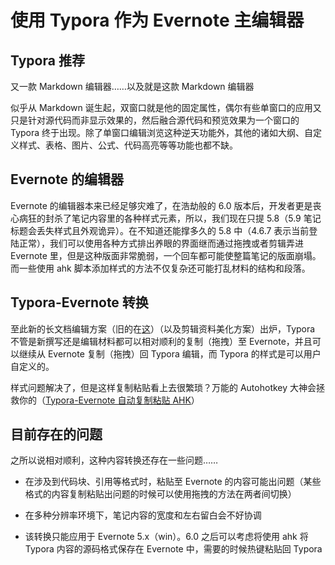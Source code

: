 # 使用 Typora 作为 Evernote 主编辑器

## Typora 推荐

又一款 Markdown 编辑器……以及就是这款 Markdown 编辑器

似乎从 Markdown 诞生起，双窗口就是他的固定属性，偶尔有些单窗口的应用又只是针对源代码而非显示效果的，然后融合源代码和预览效果为一个窗口的 Typora 终于出现。除了单窗口编辑浏览这种逆天功能外，其他的诸如大纲、自定义样式、表格、图片、公式、代码高亮等等功能也都不缺。

## Evernote 的编辑器

Evernote 的编辑器本来已经足够灾难了，在浩劫般的 6.0 版本后，开发者更是丧心病狂的封杀了笔记内容里的各种样式元素，所以，我们现在只提 5.8（5.9 笔记标题会丢失样式且外观诡异）。在不知道还能撑多久的 5.8 中（4.6.7 表示当前登陆正常），我们可以使用各种方式排出养眼的界面继而通过拖拽或者剪辑弄进 Evernote 里，但是这种版面非常脆弱，一个回车都可能使整篇笔记的版面崩塌。而一些使用 ahk 脚本添加样式的方法不仅复杂还可能打乱材料的结构和段落。

## Typora-Evernote 转换

至此新的长文档编辑方案（旧的在[这](http://cloudlet.info/t/285)）（以及剪辑资料美化方案）出炉，Typora 不管是新撰写还是编辑材料都可以相对顺利的复制（拖拽）至 Evernote，并且可以继续从 Evernote 复制（拖拽）回 Typora 编辑，而 Typora 的样式是可以用户自定义的。

样式问题解决了，但是这样复制粘贴看上去很繁琐？万能的 Autohotkey 大神会拯救你的（[Typora-Evernote 自动复制粘贴 AHK](http://cloudlet.info/t/389)）

## 目前存在的问题

之所以说相对顺利，这种内容转换还存在一些问题……

- 在涉及到代码块、引用等格式时，粘贴至 Evernote 的内容可能出问题（某些格式的内容复制粘贴出问题的时候可以使用拖拽的方法在两者间切换）

- 在多种分辨率环境下，笔记内容的宽度和左右留白会不好协调

- 该转换只能应用于 Evernote 5.x（win）。6.0 之后可以考虑将使用 ahk 将 Typora 内容的源码格式保存在 Evernote 中，需要的时候热键粘贴回 Typora

  ​